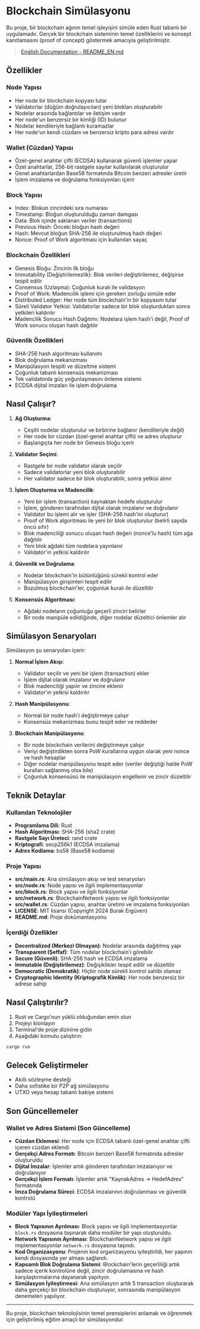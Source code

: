 # Blockchain Simülasyonu

Bu proje, bir blockchain ağının temel işleyişini simüle eden Rust tabanlı bir uygulamadır. Gerçek bir blockchain sisteminin temel özelliklerini ve konsept kanıtlamasını (proof of concept) göstermek amacıyla geliştirilmiştir.

> [English Documentation - README_EN.md](README_EN.md)

## Özellikler

### Node Yapısı
- Her node bir blockchain kopyası tutar
- Validatorlar (düğüm doğrulayıcıları) yeni blokları oluşturabilir
- Nodelar arasında bağlantılar ve iletişim vardır
- Her node'un benzersiz bir kimliği (ID) bulunur
- Nodelar kendileriyle bağlantı kuramazlar
- Her node'un kendi cüzdanı ve benzersiz kripto para adresi vardır

### Wallet (Cüzdan) Yapısı
- Özel-genel anahtar çifti (ECDSA) kullanarak güvenli işlemler yapar
- Özel anahtarlar, 256-bit rastgele sayılar kullanılarak oluşturulur
- Genel anahtarlardan Base58 formatında Bitcoin benzeri adresler üretir
- İşlem imzalama ve doğrulama fonksiyonları içerir

### Block Yapısı
- Index: Blokun zincirdeki sıra numarası
- Timestamp: Bloğun oluşturulduğu zaman damgası
- Data: Blok içinde saklanan veriler (transactions)
- Previous Hash: Önceki bloğun hash değeri
- Hash: Mevcut bloğun SHA-256 ile oluşturulmuş hash değeri
- Nonce: Proof of Work algoritması için kullanılan sayaç

### Blockchain Özellikleri
- Genesis Bloğu: Zincirin ilk bloğu
- Immutability (Değiştirilemezlik): Blok verileri değiştirilemez, değişirse tespit edilir
- Consensus (Uzlaşma): Çoğunluk kuralı ile validasyon
- Proof of Work: Madencilik işlemi için gereken zorluğu simüle eder
- Distributed Ledger: Her node tüm blockchain'in bir kopyasını tutar
- Süreli Validator Yetkisi: Validatorlar sadece bir blok oluşturduktan sonra yetkileri kaldırılır
- Madencilik Sonucu Hash Dağıtımı: Nodelara işlem hash'i değil, Proof of Work sonucu oluşan hash dağıtılır

### Güvenlik Özellikleri
- SHA-256 hash algoritması kullanımı
- Blok doğrulama mekanizması
- Manipülasyon tespiti ve düzeltme sistemi
- Çoğunluk tabanlı konsensüs mekanizması
- Tek validatorda güç yoğunlaşmasını önleme sistemi
- ECDSA dijital imzaları ile işlem doğrulama

## Nasıl Çalışır?

1. **Ağ Oluşturma**:
   - Çeşitli nodelar oluşturulur ve birbirine bağlanır (kendileriyle değil)
   - Her node bir cüzdan (özel-genel anahtar çifti) ve adres oluşturur
   - Başlangıçta her node bir Genesis bloğu içerir

2. **Validator Seçimi**:
   - Rastgele bir node validator olarak seçilir
   - Sadece validatorlar yeni blok oluşturabilir
   - Her validator sadece bir blok oluşturabilir, sonra yetkisi alınır

3. **İşlem Oluşturma ve Madencilik**:
   - Yeni bir işlem (transaction) kaynaktan hedefe oluşturulur
   - İşlem, gönderen tarafından dijital olarak imzalanır ve doğrulanır
   - Validator bu işlemi alır ve işler (SHA-256 hash'ini oluşturur)
   - Proof of Work algoritması ile yeni bir blok oluşturulur (belirli sayıda öncü sıfır)
   - Blok madenciliği sonucu oluşan hash değeri (nonce'lu hash) tüm ağa dağıtılır
   - Yeni blok ağdaki tüm nodelara yayınlanır
   - Validator'ın yetkisi kaldırılır

4. **Güvenlik ve Doğrulama**:
   - Nodelar blockchain'in bütünlüğünü sürekli kontrol eder
   - Manipülasyon girişimleri tespit edilir
   - Bozulmuş blockchain'ler, çoğunluk kuralı ile düzeltilir

5. **Konsensüs Algoritması**:
   - Ağdaki nodeların çoğunluğu geçerli zinciri belirler
   - Bir node manipüle edildiğinde, diğer nodelar düzeltici önlemler alır

## Simülasyon Senaryoları

Simülasyon şu senaryoları içerir:

1. **Normal İşlem Akışı**:
   - Validator seçilir ve yeni bir işlem (transaction) ekler
   - İşlem dijital olarak imzalanır ve doğrulanır
   - Blok madenciliği yapılır ve zincire eklenir
   - Validator'ın yetkisi kaldırılır

2. **Hash Manipülasyonu**:
   - Normal bir node hash'i değiştirmeye çalışır
   - Konsensüs mekanizması bunu tespit eder ve reddeder

3. **Blockchain Manipülasyonu**:
   - Bir node blockchain verilerini değiştirmeye çalışır
   - Veriyi değiştirdikten sonra PoW kurallarına uygun olarak yeni nonce ve hash hesaplar
   - Diğer nodelar manipülasyonu tespit eder (veriler değiştiği halde PoW kuralları sağlanmış olsa bile)
   - Çoğunluk konsensüsü ile manipülasyon engellenir ve zincir düzeltilir

## Teknik Detaylar

### Kullanılan Teknolojiler

- **Programlama Dili**: Rust
- **Hash Algoritması**: SHA-256 (sha2 crate)
- **Rastgele Sayı Üreteci**: rand crate
- **Kriptografi**: secp256k1 (ECDSA imzalama)
- **Adres Kodlama**: bs58 (Base58 kodlama)

### Proje Yapısı

- **src/main.rs**: Ana simülasyon akışı ve test senaryoları
- **src/node.rs**: Node yapısı ve ilgili implementasyonlar
- **src/block.rs**: Block yapısı ve ilgili fonksiyonlar
- **src/network.rs**: BlockchainNetwork yapısı ve ilgili fonksiyonlar
- **src/wallet.rs**: Cüzdan yapısı, anahtar üretimi ve imzalama fonksiyonları
- **LICENSE**: MIT lisansı (Copyright 2024 Burak Ergüven)
- **README.md**: Proje dokümantasyonu

### İçerdiği Özellikler

- **Decentralized (Merkezi Olmayan)**: Nodelar arasında dağıtılmış yapı
- **Transparent (Şeffaf)**: Tüm nodelar blockchain'i görebilir
- **Secure (Güvenli)**: SHA-256 hash ve ECDSA imzalama
- **Immutable (Değiştirilemez)**: Değişiklikler tespit edilir ve düzeltilir
- **Democratic (Demokratik)**: Hiçbir node sürekli kontrol sahibi olamaz
- **Cryptographic Identity (Kriptografik Kimlik)**: Her node benzersiz bir adrese sahip

## Nasıl Çalıştırılır?

1. Rust ve Cargo'nun yüklü olduğundan emin olun
2. Projeyi klonlayın
3. Terminal'de proje dizinine gidin
4. Aşağıdaki komutu çalıştırın:

```bash
cargo run
```

## Gelecek Geliştirmeler

- Akıllı sözleşme desteği
- Daha sofistike bir P2P ağ simülasyonu
- UTXO veya hesap tabanlı bakiye sistemi

## Son Güncellemeler

### Wallet ve Adres Sistemi (Son Güncelleme)
- **Cüzdan Eklemesi**: Her node için ECDSA tabanlı özel-genel anahtar çifti içeren cüzdan eklendi
- **Gerçekçi Adres Formatı**: Bitcoin benzeri Base58 formatında adresler oluşturuldu
- **Dijital İmzalar**: İşlemler artık gönderen tarafından imzalanıyor ve doğrulanıyor
- **Gerçekçi İşlem Formatı**: İşlemler artık "KaynakAdres -> HedefAdres" formatında
- **İmza Doğrulama Süreci**: ECDSA imzalarının doğrulanması ve güvenlik kontrolü

### Modüler Yapı İyileştirmeleri

- **Block Yapısının Ayrılması**: Block yapısı ve ilgili implementasyonlar `block.rs` dosyasına taşınarak daha modüler bir yapı oluşturuldu.
- **Network Yapısının Ayrılması**: BlockchainNetwork yapısı ve ilgili implementasyonlar `network.rs` dosyasına taşındı.
- **Kod Organizasyonu**: Projenin kod organizasyonu iyileştirildi, her yapının kendi dosyasında yer alması sağlandı.
- **Kapsamlı Blok Doğrulama Sistemi**: Blockchain'lerin geçerliliği artık sadece içerik kontrolüne değil, zincir doğrulamasına ve hash karşılaştırmalarına dayanarak yapılıyor.
- **Simülasyon İyileştirmesi**: Ana simülasyon artık 5 transaction oluşturarak daha gerçekçi bir blockchain oluşturuyor, sonrasında manipülasyon denemeleri yapılıyor.

---

Bu proje, blockchain teknolojisinin temel prensiplerini anlamak ve öğrenmek için geliştirilmiş eğitim amaçlı bir simülasyondur. 